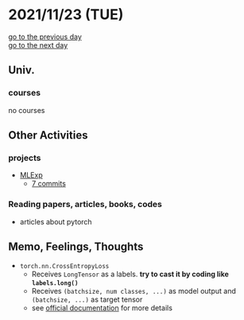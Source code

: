 # 2021/11/23 (TUE)

<div class="date_jumper">
  <a class="link_wrapper" href="./22nd.md"><div class="button">go to the previous day</div></a>
  <a class="link_wrapper" href="./24th.md"><div class="button">go to the next day</div></a>
</div>

## Univ.
### courses
no courses

## Other Activities

### projects
- [MLExp](https://github.com/OtsuKotsu/MLExp)
  - [7 commits](https://github.com/OtsuKotsu/MLExp/commits/main)

### Reading papers, articles, books, codes
- articles about pytorch

## Memo, Feelings, Thoughts
- `torch.nn.CrossEntropyLoss`
  - Receives `LongTensor` as a labels. **try to cast it by coding like `labels.long()`**
  - Receives `(batchsize, num classes, ...)` as model output and `(batchsize, ...)` as target tensor
  - see [official documentation](https://pytorch.org/docs/stable/generated/torch.nn.CrossEntropyLoss.html) for more details

